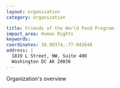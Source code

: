 ```yaml
---
layout: organization
category: organization

title: Friends of the World Food Program
impact_area: Human Rights
keywords: 
coordinates: 38.90374,-77.042648
address: |
  1819 L Street, NW, Suite 400
  Washington DC AK 20036
---
```

Organization's overview
